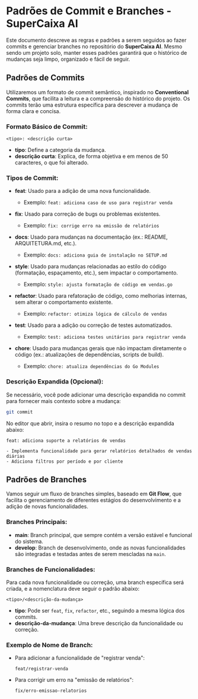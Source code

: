 # Padrões de Commit e Branches - SuperCaixa AI

Este documento descreve as regras e padrões a serem seguidos ao fazer commits e gerenciar branches no repositório do **SuperCaixa AI**. Mesmo sendo um projeto solo, manter esses padrões garantirá que o histórico de mudanças seja limpo, organizado e fácil de seguir.

## Padrões de Commits

Utilizaremos um formato de commit semântico, inspirado no **Conventional Commits**, que facilita a leitura e a compreensão do histórico do projeto. Os commits terão uma estrutura específica para descrever a mudança de forma clara e concisa.

### Formato Básico de Commit:

```
<tipo>: <descrição curta>
```

- **tipo**: Define a categoria da mudança.
- **descrição curta**: Explica, de forma objetiva e em menos de 50 caracteres, o que foi alterado.

### Tipos de Commit:

- **feat**: Usado para a adição de uma nova funcionalidade.
  - Exemplo: `feat: adiciona caso de uso para registrar venda`
  
- **fix**: Usado para correção de bugs ou problemas existentes.
  - Exemplo: `fix: corrige erro na emissão de relatórios`
  
- **docs**: Usado para mudanças na documentação (ex.: README, ARQUITETURA.md, etc.).
  - Exemplo: `docs: adiciona guia de instalação no SETUP.md`
  
- **style**: Usado para mudanças relacionadas ao estilo do código (formatação, espaçamento, etc.), sem impactar o comportamento.
  - Exemplo: `style: ajusta formatação de código em vendas.go`
  
- **refactor**: Usado para refatoração de código, como melhorias internas, sem alterar o comportamento existente.
  - Exemplo: `refactor: otimiza lógica de cálculo de vendas`
  
- **test**: Usado para a adição ou correção de testes automatizados.
  - Exemplo: `test: adiciona testes unitários para registrar venda`
  
- **chore**: Usado para mudanças gerais que não impactam diretamente o código (ex.: atualizações de dependências, scripts de build).
  - Exemplo: `chore: atualiza dependências do Go Modules`

### Descrição Expandida (Opcional):

Se necessário, você pode adicionar uma descrição expandida no commit para fornecer mais contexto sobre a mudança:

```bash
git commit
```

No editor que abrir, insira o resumo no topo e a descrição expandida abaixo:

```
feat: adiciona suporte a relatórios de vendas

- Implementa funcionalidade para gerar relatórios detalhados de vendas diárias
- Adiciona filtros por período e por cliente
```

## Padrões de Branches

Vamos seguir um fluxo de branches simples, baseado em **Git Flow**, que facilita o gerenciamento de diferentes estágios do desenvolvimento e a adição de novas funcionalidades.

### Branches Principais:

- **main**: Branch principal, que sempre contém a versão estável e funcional do sistema.
- **develop**: Branch de desenvolvimento, onde as novas funcionalidades são integradas e testadas antes de serem mescladas na `main`.

### Branches de Funcionalidades:

Para cada nova funcionalidade ou correção, uma branch específica será criada, e a nomenclatura deve seguir o padrão abaixo:

```
<tipo>/<descrição-da-mudança>
```

- **tipo**: Pode ser `feat`, `fix`, `refactor`, etc., seguindo a mesma lógica dos commits.
- **descrição-da-mudança**: Uma breve descrição da funcionalidade ou correção.

### Exemplo de Nome de Branch:
- Para adicionar a funcionalidade de "registrar venda":
  ```
  feat/registrar-venda
  ```

- Para corrigir um erro na "emissão de relatórios":
  ```
  fix/erro-emissao-relatorios
  ```